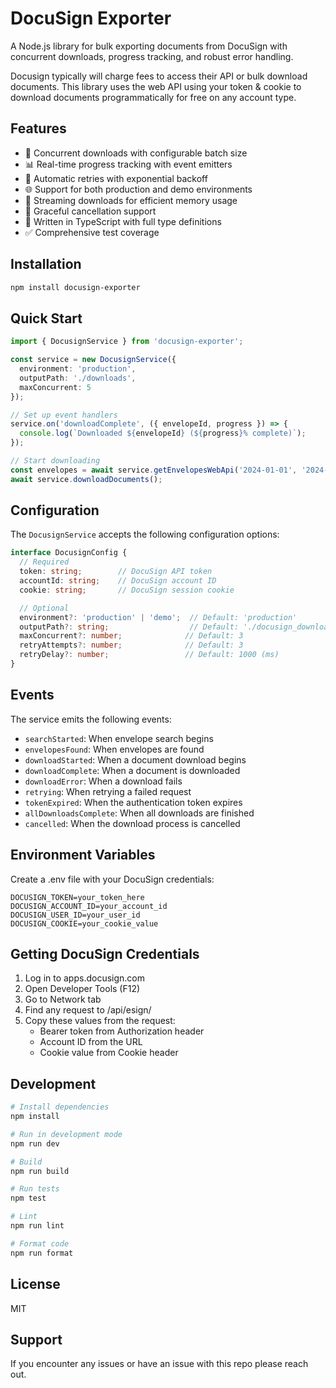 # DocuSign Exporter

A Node.js library for bulk exporting documents from DocuSign with concurrent downloads, progress tracking, and robust error handling.

Docusign typically will charge fees to access their API or bulk download documents. This library uses the web API using your token & cookie to download documents programmatically for free on any account type.  

## Features

- 🚀 Concurrent downloads with configurable batch size
- 📊 Real-time progress tracking with event emitters
- 🔄 Automatic retries with exponential backoff
- 🌐 Support for both production and demo environments
- 💾 Streaming downloads for efficient memory usage
- 🛑 Graceful cancellation support
- 📝 Written in TypeScript with full type definitions
- ✅ Comprehensive test coverage

## Installation

```bash
npm install docusign-exporter
```

## Quick Start

```typescript
import { DocusignService } from 'docusign-exporter';

const service = new DocusignService({
  environment: 'production',
  outputPath: './downloads',
  maxConcurrent: 5
});

// Set up event handlers
service.on('downloadComplete', ({ envelopeId, progress }) => {
  console.log(`Downloaded ${envelopeId} (${progress}% complete)`);
});

// Start downloading
const envelopes = await service.getEnvelopesWebApi('2024-01-01', '2024-12-31');
await service.downloadDocuments();
```

## Configuration

The `DocusignService` accepts the following configuration options:

```typescript
interface DocusignConfig {
  // Required
  token: string;        // DocuSign API token
  accountId: string;    // DocuSign account ID
  cookie: string;       // DocuSign session cookie

  // Optional
  environment?: 'production' | 'demo';  // Default: 'production'
  outputPath?: string;                  // Default: './docusign_downloads'
  maxConcurrent?: number;              // Default: 3
  retryAttempts?: number;              // Default: 3
  retryDelay?: number;                 // Default: 1000 (ms)
}
```

## Events

The service emits the following events:

- `searchStarted`: When envelope search begins
- `envelopesFound`: When envelopes are found
- `downloadStarted`: When a document download begins
- `downloadComplete`: When a document is downloaded
- `downloadError`: When a download fails
- `retrying`: When retrying a failed request
- `tokenExpired`: When the authentication token expires
- `allDownloadsComplete`: When all downloads are finished
- `cancelled`: When the download process is cancelled

## Environment Variables

Create a .env file with your DocuSign credentials:

```env
DOCUSIGN_TOKEN=your_token_here
DOCUSIGN_ACCOUNT_ID=your_account_id
DOCUSIGN_USER_ID=your_user_id
DOCUSIGN_COOKIE=your_cookie_value
```

## Getting DocuSign Credentials

1. Log in to apps.docusign.com
2. Open Developer Tools (F12)
3. Go to Network tab
4. Find any request to /api/esign/
5. Copy these values from the request:
   - Bearer token from Authorization header
   - Account ID from the URL
   - Cookie value from Cookie header

## Development

```bash
# Install dependencies
npm install

# Run in development mode
npm run dev

# Build
npm run build

# Run tests
npm test

# Lint
npm run lint

# Format code
npm run format
```

## License

MIT

## Support

If you encounter any issues or have an issue with this repo please reach out. 
